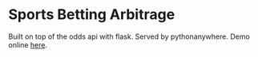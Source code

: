 # Sports Betting Arbitrage

Built on top of the odds api with flask. Served by pythonanywhere. Demo online [here](http://arb.caidan.ml).